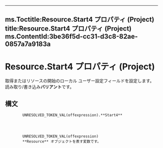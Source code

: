 

---
ms.Toctitle:Resource.Start4 プロパティ (Project)
title:Resource.Start4 プロパティ (Project)
ms.ContentId:3be36f5d-cc31-d3c8-82ae-0857a7a9183a
---
# Resource.Start4 プロパティ (Project)




取得またはリソースの開始のローカル ユーザー設定フィールドを設定します。読み取り/書き込み**バリアント**です。

## 構文

            UNRESOLVED_TOKEN_VAL(offexpression).**Start4**




            UNRESOLVED_TOKEN_VAL(offexpression)
            **Resource** オブジェクトを表す変数です。




